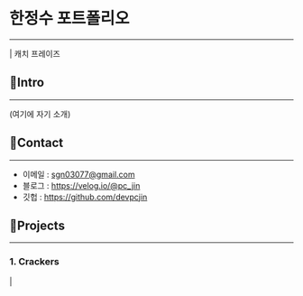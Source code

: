 # 한정수 포트폴리오
---
| 캐치 프레이즈

## 📌Intro
---
(여기에 자기 소개)

## 📌Contact
---
- 이메일 : sgn03077@gmail.com
- 블로그 : https://velog.io/@pc_jin
- 깃헙 : https://github.com/devpcjin

## 📌Projects
---
### 1. Crackers
|
